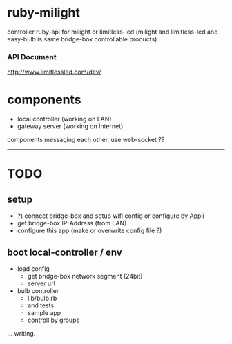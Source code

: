 # ruby-milight
controller ruby-api for milight or limitless-led
(milight and limitless-led and easy-bulb is
 same bridge-box controllable products)

### API Document
http://www.limitlessled.com/dev/


# components
* local controller (working on LAN)
* gateway server (working on Internet)

components messaging each other.
use web-socket ??

---

# TODO
setup
---
* ?) connect bridge-box and setup wifi config
  or configure by Appli
* get bridge-box IP-Address (from LAN)
* configure this app (make or overwrite config file ?)

boot local-controller / env
---
* load config
  * get bridge-box network segment (24bit)
  * server url
* bulb controller
  * lib/bulb.rb
  * and tests
  * sample app
  * controll by groups

... writing.

